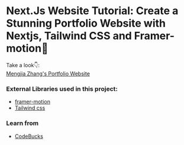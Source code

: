 # Next.Js Website Tutorial: Create a Stunning Portfolio Website with Nextjs, Tailwind CSS and Framer-motion🌟

Take a look👇: <br />
[Mengjia Zhang's Portfolio Website](https://zhangmengjia.vercel.app/) <br />

### External Libraries used in this project:

- [framer-motion](https://www.framer.com/motion/) <br />
- [Tailwind css](https://tailwindcss.com/) <br />


### Learn from
- [CodeBucks](https://devdreaming.com/)